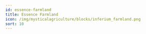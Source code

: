```yaml
---
id: essence-farmland
title: Essence Farmland
icon: /img/mysticalagriculture/blocks/inferium_farmland.png
sort: 10
---
```


